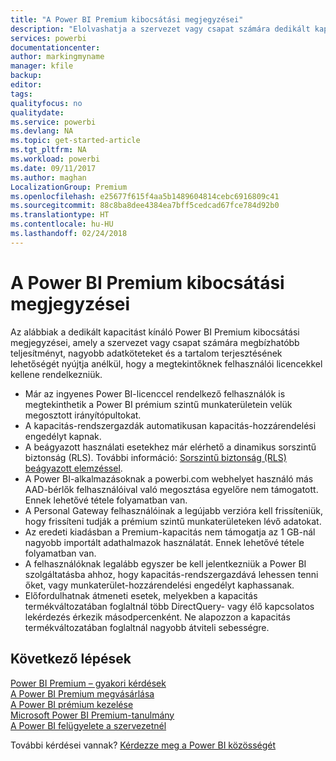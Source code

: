 ```yaml
---
title: "A Power BI Premium kibocsátási megjegyzései"
description: "Elolvashatja a szervezet vagy csapat számára dedikált kapacitást kínáló Power BI Premium kibocsátási megjegyzéseit."
services: powerbi
documentationcenter: 
author: markingmyname
manager: kfile
backup: 
editor: 
tags: 
qualityfocus: no
qualitydate: 
ms.service: powerbi
ms.devlang: NA
ms.topic: get-started-article
ms.tgt_pltfrm: NA
ms.workload: powerbi
ms.date: 09/11/2017
ms.author: maghan
LocalizationGroup: Premium
ms.openlocfilehash: e25677f615f4aa5b1489604814cebc6916809c41
ms.sourcegitcommit: 88c8ba8dee4384ea7bff5cedcad67fce784d92b0
ms.translationtype: HT
ms.contentlocale: hu-HU
ms.lasthandoff: 02/24/2018
---
```

# <a name="power-bi-premium-release-notes"></a>A Power BI Premium kibocsátási megjegyzései
Az alábbiak a dedikált kapacitást kínáló Power BI Premium kibocsátási megjegyzései, amely a szervezet vagy csapat számára megbízhatóbb teljesítményt, nagyobb adatköteteket és a tartalom terjesztésének lehetőségét nyújtja anélkül, hogy a megtekintőknek felhasználói licencekkel kellene rendelkezniük.

* Már az ingyenes Power BI-licenccel rendelkező felhasználók is megtekinthetik a Power BI prémium szintű munkaterületein velük megosztott irányítópultokat.
* A kapacitás-rendszergazdák automatikusan kapacitás-hozzárendelési engedélyt kapnak.
* A beágyazott használati esetekhez már elérhető a dinamikus sorszintű biztonság (RLS). További információ: [Sorszintű biztonság (RLS) beágyazott elemzéssel](developer/embedded-row-level-security.md).
* A Power BI-alkalmazásoknak a powerbi.com webhelyet használó más AAD-bérlők felhasználóival való megosztása egyelőre nem támogatott. Ennek lehetővé tétele folyamatban van.
* A Personal Gateway felhasználóinak a legújabb verzióra kell frissíteniük, hogy frissíteni tudják a prémium szintű munkaterületeken lévő adatokat.
* Az eredeti kiadásban a Premium-kapacitás nem támogatja az 1 GB-nál nagyobb importált adathalmazok használatát. Ennek lehetővé tétele folyamatban van.
* A felhasználóknak legalább egyszer be kell jelentkezniük a Power BI szolgáltatásba ahhoz, hogy kapacitás-rendszergazdává lehessen tenni őket, vagy munkaterület-hozzárendelési engedélyt kaphassanak.
* Előfordulhatnak átmeneti esetek, melyekben a kapacitás termékváltozatában foglaltnál több DirectQuery- vagy élő kapcsolatos lekérdezés érkezik másodpercenként. Ne alapozzon a kapacitás termékváltozatában foglaltnál nagyobb átviteli sebességre.

## <a name="next-steps"></a>Következő lépések
[Power BI Premium – gyakori kérdések](service-premium-faq.md)  
[A Power BI Premium megvásárlása](service-admin-premium-purchase.md)  
[A Power BI prémium kezelése](service-admin-premium-manage.md)  
[Microsoft Power BI Premium-tanulmány](https://aka.ms/pbipremiumwhitepaper)  
[A Power BI felügyelete a szervezetnél](service-admin-administering-power-bi-in-your-organization.md)  

További kérdései vannak? [Kérdezze meg a Power BI közösségét](https://community.powerbi.com/)

